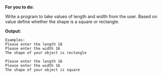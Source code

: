 **For you to do:**

Write a program to take values of length and width from the user.
Based on value define whether the shape is a square or rectangle.


**Output:**

```
Examples:
Please enter the length 18
Please enter the width 16
The shape of your object is rectangle

Please enter the length 16
Please enter the width 16
The shape of your object is square
```